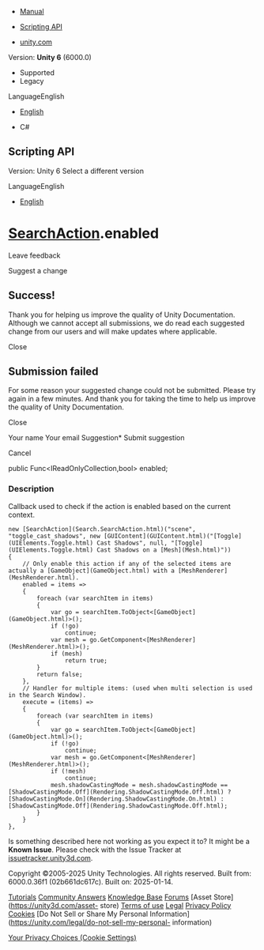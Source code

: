 [ ]()

  * [Manual](../Manual/index.html)
  * [Scripting API](../ScriptReference/index.html)

  * [unity.com](https://unity.com/)

Version: **Unity 6** (6000.0)

  * Supported
  * Legacy

LanguageEnglish

  * [English]()

  * C#

[ ](https://docs.unity3d.com)

## Scripting API

Version: Unity 6 Select a different version

LanguageEnglish

  * [English]()

#  [SearchAction](Search.SearchAction.html).enabled

Leave feedback

Suggest a change

## Success!

Thank you for helping us improve the quality of Unity Documentation. Although
we cannot accept all submissions, we do read each suggested change from our
users and will make updates where applicable.

Close

## Submission failed

For some reason your suggested change could not be submitted. Please <a>try
again</a> in a few minutes. And thank you for taking the time to help us
improve the quality of Unity Documentation.

Close

Your name Your email Suggestion* Submit suggestion

Cancel

[ ]()

public Func<IReadOnlyCollection<SearchItem>,bool> enabled;

### Description

Callback used to check if the action is enabled based on the current context.

    
    
    new [SearchAction](Search.SearchAction.html)("scene", "toggle_cast_shadows", new [GUIContent](GUIContent.html)("[Toggle](UIElements.Toggle.html) Cast Shadows", null, "[Toggle](UIElements.Toggle.html) Cast Shadows on a [Mesh](Mesh.html)"))
    {
        // Only enable this action if any of the selected items are actually a [GameObject](GameObject.html) with a [MeshRenderer](MeshRenderer.html).
        enabled = items =>
        {
            foreach (var searchItem in items)
            {
                var go = searchItem.ToObject<[GameObject](GameObject.html)>();
                if (!go)
                    continue;
                var mesh = go.GetComponent<[MeshRenderer](MeshRenderer.html)>();
                if (mesh)
                    return true;
            }
            return false;
        },
        // Handler for multiple items: (used when multi selection is used in the Search Window).
        execute = (items) =>
        {
            foreach (var searchItem in items)
            {
                var go = searchItem.ToObject<[GameObject](GameObject.html)>();
                if (!go)
                    continue;
                var mesh = go.GetComponent<[MeshRenderer](MeshRenderer.html)>();
                if (!mesh)
                    continue;
                mesh.shadowCastingMode = mesh.shadowCastingMode == [ShadowCastingMode.Off](Rendering.ShadowCastingMode.Off.html) ? [ShadowCastingMode.On](Rendering.ShadowCastingMode.On.html) : [ShadowCastingMode.Off](Rendering.ShadowCastingMode.Off.html);
            }
        }
    },
    

Is something described here not working as you expect it to? It might be a
**Known Issue**. Please check with the Issue Tracker at
[issuetracker.unity3d.com](https://issuetracker.unity3d.com).

Copyright ©2005-2025 Unity Technologies. All rights reserved. Built from:
6000.0.36f1 (02b661dc617c). Built on: 2025-01-14.

[Tutorials](https://unity3d.com/learn) [Community
Answers](https://answers.unity3d.com) [Knowledge
Base](https://support.unity3d.com/hc/en-us)
[Forums](https://forum.unity3d.com) [Asset Store](https://unity3d.com/asset-
store) [Terms of use](https://docs.unity3d.com/Manual/TermsOfUse.html)
[Legal](https://unity.com/legal) [Privacy
Policy](https://unity.com/legal/privacy-policy)
[Cookies](https://unity.com/legal/cookie-policy) [Do Not Sell or Share My
Personal Information](https://unity.com/legal/do-not-sell-my-personal-
information)

[Your Privacy Choices (Cookie Settings)](javascript:void\(0\);)

